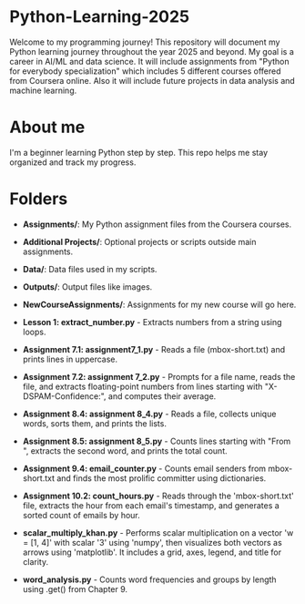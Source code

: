 # Python-Learning-2025

Welcome to my programming journey! This repository will document my Python learning journey throughout the year 2025 and beyond. My goal is a career in AI/ML and data science. It will include assignments from "Python for everybody specialization" which includes 5 different courses offered from Coursera online. Also it will include future projects in data analysis and machine learning. 

# About me
I'm a beginner learning Python step by step. This repo helps me stay organized and track my progress.

# Folders
- **Assignments/**: My Python assignment files from the Coursera courses.
- **Additional Projects/**: Optional projects or scripts outside main assignments.
- **Data/**: Data files used in my scripts.
- **Outputs/**: Output files like images.
- **NewCourseAssignments/**: Assignments for my new course will go here.


- **Lesson 1: extract_number.py** - Extracts numbers from a string using loops.
- **Assignment 7.1: assignment7_1.py** - Reads a file (mbox-short.txt) and prints lines in uppercase.
- **Assignment 7.2: assignment 7_2.py** - Prompts for a file name, reads the file, and extracts floating-point numbers from lines starting with "X-DSPAM-Confidence:", and computes their average.
- **Assignment 8.4: assignment 8_4.py** - Reads a file, collects unique words, sorts them, and prints the lists.
- **Assignment 8.5: assignment 8_5.py** - Counts lines starting with "From ", extracts the second word, and prints the total count.
- **Assignment 9.4: email_counter.py** - Counts email senders from mbox-short.txt and finds the most prolific committer using dictionaries.
- **Assignment 10.2: count_hours.py** - Reads through the 'mbox-short.txt' file, extracts the hour from each email's timestamp, and generates a sorted count of emails by hour. 
- **scalar_multiply_khan.py** - Performs scalar multiplication on a vector 'w = [1, 4]' with scalar '3' using 'numpy', then visualizes both vectors as arrows using 'matplotlib'. It includes a grid, axes, legend, and title for clarity.
- **word_analysis.py** - Counts word frequencies and groups by length using .get() from Chapter 9.
